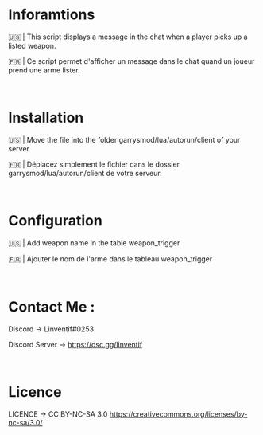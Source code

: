 # Inforamtions

🇺🇸 | This script displays a message in the chat when a player picks up a listed weapon.

🇫🇷 | Ce script permet d'afficher un message dans le chat quand un joueur prend une arme lister.

&nbsp;

# Installation

🇺🇸 | Move the file into the folder garrysmod/lua/autorun/client of your server.

🇫🇷 | Déplacez simplement le fichier dans le dossier garrysmod/lua/autorun/client de votre serveur.

&nbsp;

# Configuration

🇺🇸 | Add weapon name in the table weapon_trigger

🇫🇷 | Ajouter le nom de l'arme dans le tableau weapon_trigger

&nbsp;

# Contact Me :

Discord -> Linventif#0253

Discord Server -> https://dsc.gg/linventif

&nbsp;

# Licence

LICENCE -> CC BY-NC-SA 3.0
https://creativecommons.org/licenses/by-nc-sa/3.0/